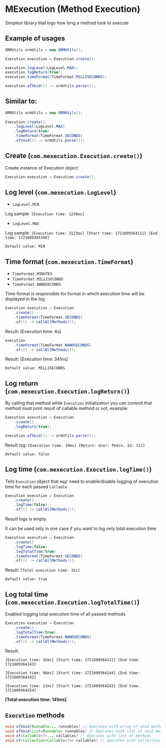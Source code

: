 
# MExecution (Method Execution)

Simplest library that logs how long a method took to execute

## Example of usages
```java
ORMUtils ormUtils = new ORMUtils();

Execution execution = Execution.create();

execution.logLevel(LogLevel.MAX);
execution.logReturn(true);
execution.timeFormat(TimeFormat.MILLISECONDS);

execution.ofVoid(() -> ormUtils.parse());
```
## Similar to:
```java
ORMUtils ormUtils = new ORMUtils();
        
Execution.create()
    .logLevel(LogLevel.MAX)
    .logReturn(true)
    .timeFormat(TimeFormat.SECONDS)
    .ofVoid(() -> ormUtils.parse());
```

## Create (`com.mexecution.Execution.create()`)
Create instance of Execution object
```java
Execution execution = Execution.create();
```

## Log level (`com.mexecution.LogLevel`)
* `LogLevel.MIN`

Log sample: `[Execution time: 1236ms]`
* `LogLevel.MAX`

Log sample: `[Execution time: 3123ms] [Start time: 1721609364111] [End time: 1721609365348]`

`Default value: MIN`

## Time format (`com.mexecution.TimeFormat`)
* `TimeFormat.MINUTES`
* `TimeFormat.MILLISECONDS`
* `TimeFormat.NANOSECONDS`

Time format is responsible for format in which execution time will be displayed in the log
```java
Execution execution = Execution
    .create()
    .timeFormat(TimeFormat.SECONDS)
    .of(() -> callAllMethods());
```
Result: [Execution time: 4s]
```java
execution
    .timeFormat(TimeFormat.NANOSECONDS)
    .of(() -> callAllMethods());
```
Result: [Execution time: 341ns]

`Default value: MILLISECONDS`
## Log return (`com.mexecution.Execution.logReturn()`)
By calling that method while `Execution` initialization you can controll that method must print result of callable method or not, example:
```java
Execution execution = Execution
    .create()
    .logReturn(true);

execution.ofVoid(() -> ormUtils.parse());
```
Result log: `[Execution time: 34ms] [Return: User: Pedro, Id: 312]`

`Default value: false`

## Log time (`com.mexecution.Execution.logTime()`)
Tells `Execution` object that нщг need to enable/disable logging of execution time for each passed `Callable`
```java
Execution execution = Execution
    .create()
    .logTime(false)
    .of(() -> callAllMethods());
```
Result logs is empty

It can be used only in one case if you want to log only total execution time
```java
Execution execution = Execution
    .create()
    .logTime(false)
    .logTotalTime(true)
    .timeFormat(TimeFormat.SECONDS)
    .of(() -> callAllMethods());
```
Result: `[Total execution time: 32s]`

`Default value: true`

## Log total time (`com.mexecution.Execution.logTotalTime()`)
Enabled logging total execution time of all passed methods
```java
Execution execution = Execution
    .create()
    .logTotalTime(true)
    .timeFormat(TimeFormat.NANOSECONDS)
    .of(() -> callAllMethods());
```
Result:

`[Execution time: 32ms] [Start time: 1721609364111] [End time: 1721609364143]`

`[Execution time: 98ms] [Start time: 1721609364144] [End time: 1721609364242]`

`[Execution time: 11ms] [Start time: 1721609364243] [End time: 1721609364254]`

**[Total execution time: 141ms]**
## `Execution` methods
```java
void ofVoid(Runnable... runnables) // Operates with array of void methods
void ofVoid(List<Runnable> runnables) // Operates with list of void methods
void of(Callable<?>... callables) // Operates with list of methods
void of(Collection<Callable<?>> callables) // Operates with collection of methods
```
